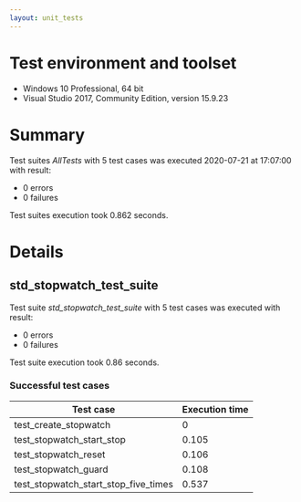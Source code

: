 ```yaml
---
layout: unit_tests
---
```


# Test environment and toolset 

* Windows 10 Professional, 64 bit
* Visual Studio 2017, Community Edition, version 15.9.23

# Summary

Test suites *AllTests* with 5 test cases was executed 2020-07-21 at 17:07:00 with result:

* 0 errors
* 0 failures

Test suites execution took 0.862 seconds.

# Details

## std_stopwatch_test_suite

Test suite *std_stopwatch_test_suite* with 5 test cases was executed with result:

* 0 errors
* 0 failures

Test suite execution took 0.86 seconds.

### Successful test cases

Test case|Execution time
-|-
test_create_stopwatch | 0
test_stopwatch_start_stop | 0.105
test_stopwatch_reset | 0.106
test_stopwatch_guard | 0.108
test_stopwatch_start_stop_five_times | 0.537
